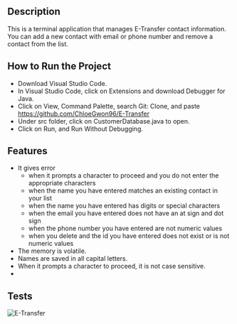 ## Description ##
This is a terminal application that manages E-Transfer contact information.
You can add a new contact with email or phone number and remove a contact from the list.

## How to Run the Project ##
* Download Visual Studio Code.
* In Visual Studio Code, click on Extensions and download Debugger for Java.
* Click on View, Command Palette, search Git: Clone, and paste https://github.com/ChloeGwon96/E-Transfer
* Under src folder, click on CustomerDatabase.java to open.
* Click on Run, and Run Without Debugging.

## Features ##
* It gives error 
    * when it prompts a character to proceed and you do not enter the appropriate characters
    * when the name you have entered matches an existing contact in your list
    * when the name you have entered has digits or special characters
    * when the email you have entered does not have an at sign and dot sign
    * when the phone number you have entered are not numeric values
    * when you delete and the id you have entered does not exist or is not numeric values
* The memory is volatile.
* Names are saved in all capital letters.
* When it prompts a character to proceed, it is not case sensitive.
* 
## Tests ##
![E-Transfer](https://user-images.githubusercontent.com/96569864/150075382-d7231ea5-1d08-40a9-8882-ad64968b7ad0.png)
